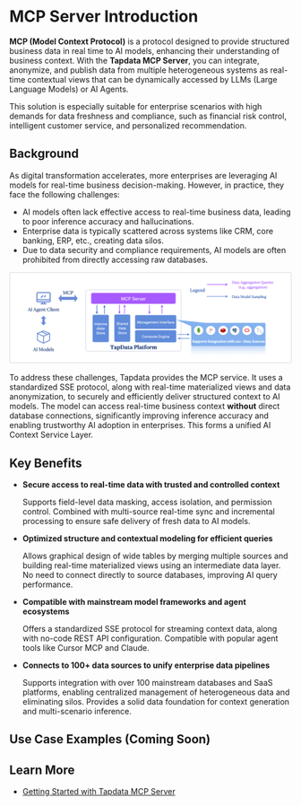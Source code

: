 # MCP Server Introduction

**MCP (Model Context Protocol)** is a protocol designed to provide structured business data in real time to AI models, enhancing their understanding of business context. With the **Tapdata MCP Server**, you can integrate, anonymize, and publish data from multiple heterogeneous systems as real-time contextual views that can be dynamically accessed by LLMs (Large Language Models) or AI Agents. 

This solution is especially suitable for enterprise scenarios with high demands for data freshness and compliance, such as financial risk control, intelligent customer service, and personalized recommendation.

## Background

As digital transformation accelerates, more enterprises are leveraging AI models for real-time business decision-making. However, in practice, they face the following challenges:

- AI models often lack effective access to real-time business data, leading to poor inference accuracy and hallucinations.
- Enterprise data is typically scattered across systems like CRM, core banking, ERP, etc., creating data silos.
- Due to data security and compliance requirements, AI models are often prohibited from directly accessing raw databases.

![TapData MCP Server Overview](../images/tapdata_mcp_server_introduction.png)

To address these challenges, Tapdata provides the MCP service. It uses a standardized SSE protocol, along with real-time materialized views and data anonymization, to securely and efficiently deliver structured context to AI models. The model can access real-time business context **without** direct database connections, significantly improving inference accuracy and enabling trustworthy AI adoption in enterprises. This forms a unified AI Context Service Layer.

## Key Benefits

- **Secure access to real-time data with trusted and controlled context**

  Supports field-level data masking, access isolation, and permission control. Combined with multi-source real-time sync and incremental processing to ensure safe delivery of fresh data to AI models.

- **Optimized structure and contextual modeling for efficient queries**

  Allows graphical design of wide tables by merging multiple sources and building real-time materialized views using an intermediate data layer. No need to connect directly to source databases, improving AI query performance.

- **Compatible with mainstream model frameworks and agent ecosystems**

  Offers a standardized SSE protocol for streaming context data, along with no-code REST API configuration. Compatible with popular agent tools like Cursor MCP and Claude.

- **Connects to 100+ data sources to unify enterprise data pipelines**

  Supports integration with over 100 mainstream databases and SaaS platforms, enabling centralized management of heterogeneous data and eliminating silos. Provides a solid data foundation for context generation and multi-scenario inference.

## Use Case Examples (Coming Soon)



## Learn More

- [Getting Started with Tapdata MCP Server](quick-start.md)